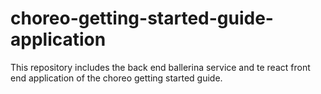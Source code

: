 # choreo-getting-started-guide-application
This repository includes the back end ballerina service and te react front end application of the choreo getting started guide.
